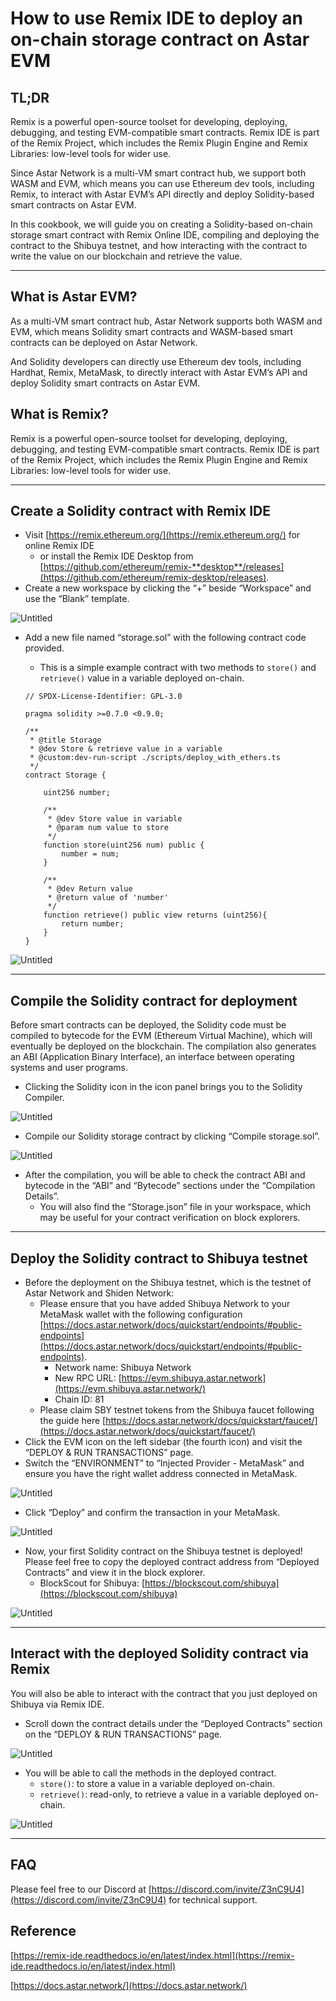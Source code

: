# How to use Remix IDE to deploy an on-chain storage contract on Astar EVM

## TL;DR

Remix is a powerful open-source toolset for developing, deploying, debugging, and testing EVM-compatible smart contracts. Remix IDE is part of the Remix Project, which includes the Remix Plugin Engine and Remix Libraries: low-level tools for wider use.

Since Astar Network is a multi-VM smart contract hub, we support both WASM and EVM, which means you can use Ethereum dev tools, including Remix, to interact with Astar EVM’s API directly and deploy Solidity-based smart contracts on Astar EVM.

In this cookbook, we will guide you on creating a Solidity-based on-chain storage smart contract with Remix Online IDE, compiling and deploying the contract to the Shibuya testnet, and how interacting with the contract to write the value on our blockchain and retrieve the value.

---

## What is Astar EVM?

As a multi-VM smart contract hub, Astar Network supports both WASM and EVM, which means Solidity smart contracts and WASM-based smart contracts can be deployed on Astar Network. 

And Solidity developers can directly use Ethereum dev tools, including Hardhat, Remix, MetaMask, to directly interact with Astar EVM’s API and deploy Solidity smart contracts on Astar EVM.

## What is Remix?

Remix is a powerful open-source toolset for developing, deploying, debugging, and testing EVM-compatible smart contracts. Remix IDE is part of the Remix Project, which includes the Remix Plugin Engine and Remix Libraries: low-level tools for wider use.

---

## Create a Solidity contract with Remix IDE

- Visit [https://remix.ethereum.org/](https://remix.ethereum.org/) for online Remix IDE
    - or install the Remix IDE Desktop from [https://github.com/ethereum/remix-**desktop**/releases](https://github.com/ethereum/remix-desktop/releases).
- Create a new workspace by clicking the “+” beside “Workspace” and use the “Blank” template.

![Untitled](How%20to%20use%20Remix%20IDE%20to%20deploy%20an%20on-chain%20storage%203dd34752bfab4c91938a55bb55dd9823/Untitled.png)

- Add a new file named “storage.sol” with the following contract code provided.
    - This is a simple example contract with two methods to `store()` and `retrieve()` value in a variable deployed on-chain.
    
    ```
    // SPDX-License-Identifier: GPL-3.0
    
    pragma solidity >=0.7.0 <0.9.0;
    
    /**
     * @title Storage
     * @dev Store & retrieve value in a variable
     * @custom:dev-run-script ./scripts/deploy_with_ethers.ts
     */
    contract Storage {
    
        uint256 number;
    
        /**
         * @dev Store value in variable
         * @param num value to store
         */
        function store(uint256 num) public {
            number = num;
        }
    
        /**
         * @dev Return value 
         * @return value of 'number'
         */
        function retrieve() public view returns (uint256){
            return number;
        }
    }
    ```
    

![Untitled](How%20to%20use%20Remix%20IDE%20to%20deploy%20an%20on-chain%20storage%203dd34752bfab4c91938a55bb55dd9823/Untitled%201.png)

---

## Compile the Solidity contract for deployment

Before smart contracts can be deployed, the Solidity code must be compiled to bytecode for the EVM (Ethereum Virtual Machine), which will eventually be deployed on the blockchain. The compilation also generates an ABI (Application Binary Interface), an interface between operating systems and user programs.

- Clicking the Solidity icon in the icon panel brings you to the Solidity Compiler.

![Untitled](How%20to%20use%20Remix%20IDE%20to%20deploy%20an%20on-chain%20storage%203dd34752bfab4c91938a55bb55dd9823/Untitled%202.png)

- Compile our Solidity storage contract by clicking “Compile storage.sol”.

![Untitled](How%20to%20use%20Remix%20IDE%20to%20deploy%20an%20on-chain%20storage%203dd34752bfab4c91938a55bb55dd9823/Untitled%203.png)

- After the compilation, you will be able to check the contract ABI and bytecode in the “ABI” and “Bytecode” sections under the “Compilation Details”.
    - You will also find the “Storage.json” file in your workspace, which may be useful for your contract verification on block explorers.

---

## Deploy the Solidity contract to Shibuya testnet

- Before the deployment on the Shibuya testnet, which is the testnet of Astar Network and Shiden Network:
    - Please ensure that you have added Shibuya Network to your MetaMask wallet with the following configuration [https://docs.astar.network/docs/quickstart/endpoints/#public-endpoints](https://docs.astar.network/docs/quickstart/endpoints/#public-endpoints).
        - Network name: Shibuya Network
        - New RPC URL: [https://evm.shibuya.astar.network](https://evm.shibuya.astar.network/)
        - Chain ID: 81
    - Please claim SBY testnet tokens from the Shibuya faucet following the guide here [https://docs.astar.network/docs/quickstart/faucet/](https://docs.astar.network/docs/quickstart/faucet/)
- Click the EVM icon on the left sidebar (the fourth icon) and visit the “DEPLOY & RUN TRANSACTIONS” page.
- Switch the “ENVIRONMENT” to “Injected Provider - MetaMask” and ensure you have the right wallet address connected in MetaMask.

![Untitled](How%20to%20use%20Remix%20IDE%20to%20deploy%20an%20on-chain%20storage%203dd34752bfab4c91938a55bb55dd9823/Untitled%204.png)

- Click “Deploy” and confirm the transaction in your MetaMask.

![Untitled](How%20to%20use%20Remix%20IDE%20to%20deploy%20an%20on-chain%20storage%203dd34752bfab4c91938a55bb55dd9823/Untitled%205.png)

- Now, your first Solidity contract on the Shibuya testnet is deployed! Please feel free to copy the deployed contract address from “Deployed Contracts” and view it in the block explorer.
    - BlockScout for Shibuya: [https://blockscout.com/shibuya](https://blockscout.com/shibuya)

![Untitled](How%20to%20use%20Remix%20IDE%20to%20deploy%20an%20on-chain%20storage%203dd34752bfab4c91938a55bb55dd9823/Untitled%206.png)

---

## Interact with the deployed Solidity contract via Remix

You will also be able to interact with the contract that you just deployed on Shibuya via Remix IDE.

- Scroll down the contract details under the “Deployed Contracts” section on the “DEPLOY & RUN TRANSACTIONS” page.

![Untitled](How%20to%20use%20Remix%20IDE%20to%20deploy%20an%20on-chain%20storage%203dd34752bfab4c91938a55bb55dd9823/Untitled%207.png)

- You will be able to call the methods in the deployed contract.
    - `store()`: to store a value in a variable deployed on-chain.
    - `retrieve()`: read-only, to retrieve a value in a variable deployed on-chain.

![Untitled](How%20to%20use%20Remix%20IDE%20to%20deploy%20an%20on-chain%20storage%203dd34752bfab4c91938a55bb55dd9823/Untitled%208.png)

---

## FAQ

Please feel free to our Discord at [https://discord.com/invite/Z3nC9U4](https://discord.com/invite/Z3nC9U4) for technical support.

## Reference

[https://remix-ide.readthedocs.io/en/latest/index.html](https://remix-ide.readthedocs.io/en/latest/index.html)

[https://docs.astar.network/](https://docs.astar.network/)
